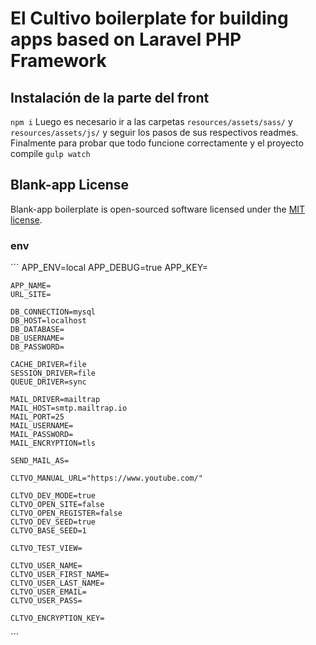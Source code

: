 # El Cultivo boilerplate for building apps based on Laravel PHP Framework

## Instalación de la parte del front
`npm i`
Luego es necesario ir a las carpetas `resources/assets/sass/` y `resources/assets/js/` y seguir los pasos de sus respectivos readmes. Finalmente para probar que todo funcione correctamente y el proyecto compile `gulp watch`

## Blank-app License

Blank-app boilerplate is open-sourced software licensed under the [MIT license](http://opensource.org/licenses/MIT).

### env

´´´
	APP_ENV=local
	APP_DEBUG=true
	APP_KEY=

	APP_NAME=
	URL_SITE=

	DB_CONNECTION=mysql
	DB_HOST=localhost
	DB_DATABASE=
	DB_USERNAME=
	DB_PASSWORD=

	CACHE_DRIVER=file
	SESSION_DRIVER=file
	QUEUE_DRIVER=sync

	MAIL_DRIVER=mailtrap
	MAIL_HOST=smtp.mailtrap.io
	MAIL_PORT=25
	MAIL_USERNAME=
	MAIL_PASSWORD=
	MAIL_ENCRYPTION=tls

	SEND_MAIL_AS=

	CLTVO_MANUAL_URL="https://www.youtube.com/"

	CLTVO_DEV_MODE=true
	CLTVO_OPEN_SITE=false
	CLTVO_OPEN_REGISTER=false
	CLTVO_DEV_SEED=true
	CLTVO_BASE_SEED=1

	CLTVO_TEST_VIEW=

	CLTVO_USER_NAME=
	CLTVO_USER_FIRST_NAME=
	CLTVO_USER_LAST_NAME=
	CLTVO_USER_EMAIL=
	CLTVO_USER_PASS=

	CLTVO_ENCRYPTION_KEY=
´´´
